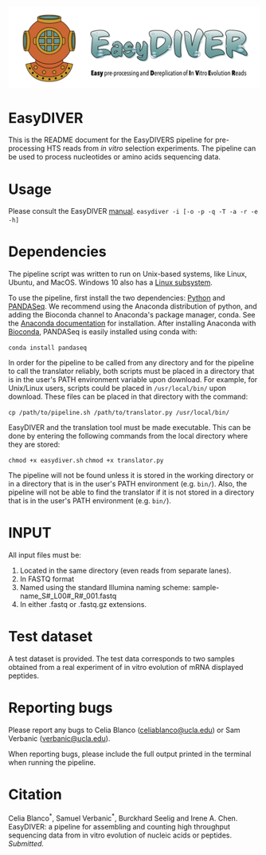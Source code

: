 ![EasyDIVER Logo](logo.png)


# EasyDIVER
This is the README document for the EasyDIVERS pipeline for pre-processing HTS reads from _in vitro_ selection experiments. The pipeline can be used to process nucleotides or amino acids sequencing data.

# Usage

Please consult the EasyDIVER [manual](https://github.com/ichen-lab-ucsb/EasyDIVER/blob/master/MANUAL.pdf). 
`easydiver -i [-o -p -q -T -a -r -e -h]`

# Dependencies
The pipeline script was written to run on Unix-based systems, like Linux, Ubuntu, and MacOS. Windows 10 also has a [Linux subsystem](https://docs.microsoft.com/en-us/windows/wsl/faq).

To use the pipeline, first install the two dependencies: [Python](https://www.python.org/downloads/) and [PANDASeq](https://github.com/neufeld/pandaseq/wiki/Installation). We recommend using the Anaconda distribution of python, and adding the Bioconda channel to Anaconda's package manager, conda. See the [Anaconda documentation](https://docs.anaconda.com/anaconda/install/) for installation. After installing Anaconda with [Bioconda](https://bioconda.github.io/), PANDASeq is easily installed using conda with:

`conda install pandaseq`

In order for the pipeline to be called from any directory and for the pipeline to call the translator reliably, both scripts must be placed in a directory that is in the user's PATH environment variable upon download. For example, for Unix/Linux users, scripts could be placed in `/usr/local/bin/` upon download. These files can be placed in that directory with the command:

`cp /path/to/pipeline.sh /path/to/translator.py /usr/local/bin/` 

EasyDIVER and the translation tool must be made executable. This can be done by entering the following commands from the local directory where they are stored:

`chmod +x easydiver.sh`
`chmod +x translator.py`

The pipeline will not be found unless it is stored in the working directory or in a directory that is in the user's PATH environment (e.g. `bin/`). Also, the pipeline will not be able to find the translator if it is not stored in a directory that is in the user's PATH environment (e.g. `bin/`). 

# INPUT

All input files must be:
    
1. Located in the same directory (even reads from separate lanes).
2. In FASTQ format
3. Named using the standard Illumina naming scheme: sample-name_S#_L00#_R#_001.fastq
4. In either .fastq or .fastq.gz extensions.

# Test dataset

A test dataset is provided. The test data corresponds to two samples obtained from a real experiment of in vitro evolution of mRNA displayed peptides. 
     
# Reporting bugs

Please report any bugs to Celia Blanco (celiablanco@ucla.edu) or Sam Verbanic (verbanic@ucla.edu). 

When reporting bugs, please include the full output printed in the terminal when running the pipeline. 

# Citation

Celia Blanco<sup>\*</sup>, Samuel Verbanic<sup>\*</sup>, Burckhard Seelig and Irene A. Chen. EasyDIVER: a pipeline for assembling and counting high throughput sequencing data from in vitro evolution of nucleic acids or peptides. *Submitted.*

